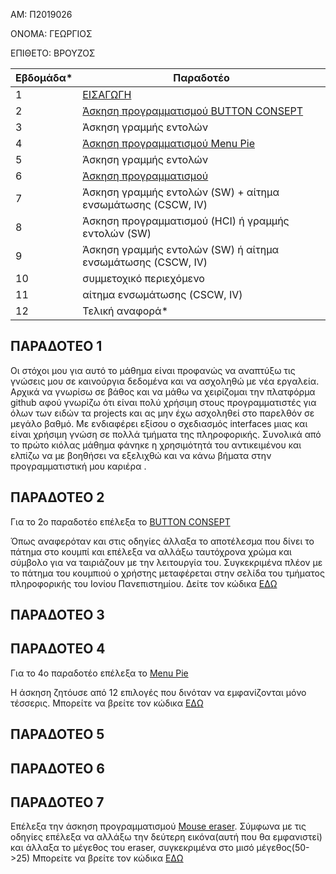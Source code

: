ΑΜ: Π2019026

ΟΝΟΜΑ: ΓΕΩΡΓΙΟΣ

ΕΠΙΘΕΤΟ: ΒΡΟΥΖΟΣ

| Εβδομάδα* | Παραδοτέο |
| --- | --- |
| 1 | [ΕΙΣΑΓΩΓΗ](https://github.com/GVR8/hci/tree/2019026/projects/2019026#%CF%80%CE%B1%CF%81%CE%B1%CE%B4%CE%BF%CF%84%CE%B5%CE%BF-1#dipanel) |
| 2 | [Άσκηση προγραμματισμού BUTTON CONSEPT](https://codepen.io/2019026/pen/LYZmjEd#dipanel#dipanel) |
| 3 | Άσκηση γραμμής εντολών |
| 4 | [Άσκηση προγραμματισμού Menu Pie](https://github.com/GVR8/hci/tree/2019026/projects/2019026#%CF%80%CE%B1%CF%81%CE%B1%CE%B4%CE%BF%CF%84%CE%B5%CE%BF-1#dipanel) |
| 5 | Άσκηση γραμμής εντολών |
| 6 | [Άσκηση προγραμματισμού](https://codepen.io/2019026/pen/ExyMxNZ#dipanel) |
| 7 | Άσκηση γραμμής εντολών (SW) + αίτημα ενσωμάτωσης (CSCW, IV) |
| 8 | Άσκηση προγραμματισμού (HCI) ή γραμμής εντολών (SW) |
| 9 | Άσκηση γραμμής εντολών (SW) ή αίτημα ενσωμάτωσης (CSCW, IV) |
| 10 | συμμετοχικό περιεχόμενο |
| 11 | αίτημα ενσωμάτωσης (CSCW, IV) |
| 12 | Τελική αναφορά* |

## ΠΑΡΑΔΟΤΕΟ 1
Οι στόχοι μου για αυτό το μάθημα είναι προφανώς να αναπτύξω τις γνώσεις μου σε καινούργια δεδομένα και να ασχοληθώ με νέα εργαλεία. Αρχικά να γνωρίσω σε βάθος και να μάθω να χειρίζομαι την πλατφόρμα github αφού γνωρίζω ότι είναι πολύ χρήσιμη στους προγραμματιστές για όλων των ειδών τα projects και ας μην έχω ασχοληθεί στο παρελθόν σε μεγάλο βαθμό. Με ενδιαφέρει εξίσου ο σχεδιασμός interfaces μιας και είναι χρήσιμη γνώση σε πολλά τμήματα της πληροφορικής. Συνολικά από το πρώτο κιόλας μάθημα φάνηκε η χρησιμότητά του αντικειμένου και ελπίζω να με βοηθήσει να εξελιχθώ και να κάνω βήματα στην προγραμματιστική μου καριέρα . 

## ΠΑΡΑΔΟΤΕΟ 2
Για το 2ο παραδοτέο επέλεξα το [BUTTON CONSEPT](https://pibook.epidro.me/remix/button/#dinpanel)

Όπως αναφερόταν και στις οδηγίες άλλαξα το αποτέλεσμα που δίνει το πάτημα στο κουμπί και επέλεξα να αλλάξω ταυτόχρονα χρώμα και σύμβολο για να ταιριάζουν με την λειτουργία του. Συγκεκριμένα πλέον με το πάτημα του κουμπιού ο χρήστης μεταφέρεται στην σελίδα του τμήματος πληροφορικής του Ιονίου Πανεπιστημίου.
Δείτε τον κώδικα [ΕΔΩ](https://codepen.io/2019026/pen/QWENVLm#dinpanel)

## ΠΑΡΑΔΟΤΕΟ 3


## ΠΑΡΑΔΟΤΕΟ 4
Για το 4ο παραδοτέο επέλεξα το [Menu Pie](https://pibook.epidro.me/remix/menu-pie/#dinpanel)

Η άσκηση ζητόυσε από 12 επιλογές που δινόταν να εμφανίζονται μόνο τέσσερις.
Μπορείτε να βρείτε τον κώδικα [ΕΔΩ](https://codepen.io/2019026/pen/LYZmjEd#dipanel)

## ΠΑΡΑΔΟΤΕΟ 5

## ΠΑΡΑΔΟΤΕΟ 6

## ΠΑΡΑΔΟΤΕΟ 7

Επέλεξα την άσκηση προγραμματισμού [Mouse eraser](https://pibook.epidro.me/remix/mouse-eraser/).
Σύμφωνα με τις οδηγίες επέλεξα να αλλάξω την δεύτερη εικόνα(αυτή που θα εμφανιστεί) και άλλαξα το μέγεθος του eraser, συγκεκριμένα στο μισό μέγεθος(50->25)
Μπορείτε να βρείτε τον κώδικα [ΕΔΩ](https://codepen.io/2019026/pen/ExyMxNZ)
